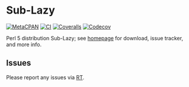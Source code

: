 # Sub-Lazy

[![MetaCPAN](https://img.shields.io/cpan/v/Sub-Lazy.svg)](https://metacpan.org/release/Sub-Lazy)
[![CI](https://github.com/tobyink/p5-sub-lazy/workflows/CI/badge.svg)](https://github.com/tobyink/p5-sub-lazy/actions)
[![Coveralls](https://coveralls.io/repos/tobyink/p5-sub-lazy/badge.svg?branch=master&amp;service=github)](https://coveralls.io/github/tobyink/p5-sub-lazy)
[![Codecov](https://codecov.io/gh/tobyink/p5-sub-lazy/branch/master/graph/badge.svg)](https://codecov.io/gh/tobyink/p5-sub-lazy)

Perl 5 distribution Sub-Lazy; see [homepage](https://metacpan.org/release/Sub-Lazy)
for download, issue tracker, and more info.

## Issues

Please report any issues via [RT](https://rt.cpan.org/Dist/Display.html?Queue=Sub-Lazy).
